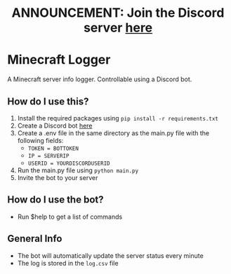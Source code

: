 <div align="center">

# ANNOUNCEMENT: Join the Discord server [here](https://discord.gg/8fpAGnyqgW)

<div align="left">

# Minecraft Logger
A Minecraft server info logger. Controllable using a Discord bot.

## How do I use this?
1. Install the required packages using `pip install -r requirements.txt` 
2. Create a Discord bot [here](https://discord.com/developers/applications)
3. Create a .env file in the same directory as the main.py file with the following fields:
    - `TOKEN = BOTTOKEN`
    - `IP = SERVERIP`
    - `USERID = YOURDISCORDUSERID`
4. Run the main.py file using `python main.py`
5. Invite the bot to your server

## How do I use the bot?
- Run $help to get a list of commands

## General Info
- The bot will automatically update the server status every minute
- The log is stored in the `log.csv` file